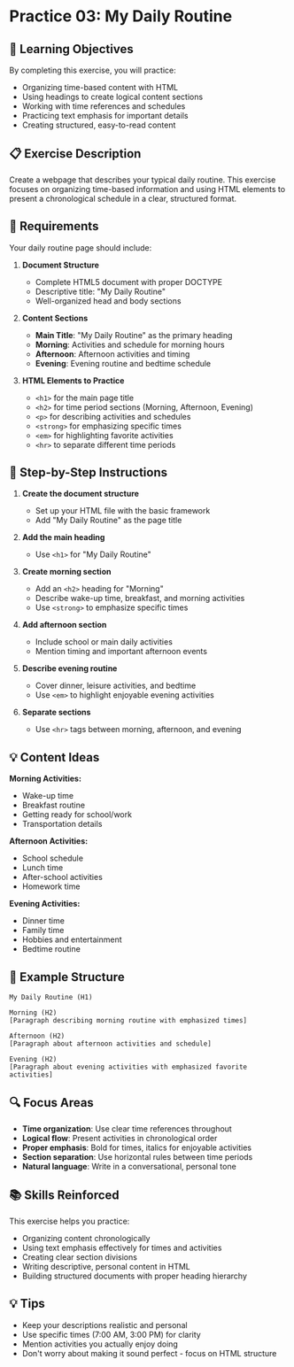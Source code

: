 # Practice 03: My Daily Routine

## 🎯 Learning Objectives

By completing this exercise, you will practice:

- Organizing time-based content with HTML
- Using headings to create logical content sections
- Working with time references and schedules
- Practicing text emphasis for important details
- Creating structured, easy-to-read content

## 📋 Exercise Description

Create a webpage that describes your typical daily routine. This exercise focuses on organizing time-based information and using HTML elements to present a chronological schedule in a clear, structured format.

## 🔧 Requirements

Your daily routine page should include:

1. **Document Structure**
   - Complete HTML5 document with proper DOCTYPE
   - Descriptive title: "My Daily Routine"
   - Well-organized head and body sections

2. **Content Sections**
   - **Main Title**: "My Daily Routine" as the primary heading
   - **Morning**: Activities and schedule for morning hours
   - **Afternoon**: Afternoon activities and timing
   - **Evening**: Evening routine and bedtime schedule

3. **HTML Elements to Practice**
   - `<h1>` for the main page title
   - `<h2>` for time period sections (Morning, Afternoon, Evening)
   - `<p>` for describing activities and schedules
   - `<strong>` for emphasizing specific times
   - `<em>` for highlighting favorite activities
   - `<hr>` to separate different time periods

## 📝 Step-by-Step Instructions

1. **Create the document structure**
   - Set up your HTML file with the basic framework
   - Add "My Daily Routine" as the page title

2. **Add the main heading**
   - Use `<h1>` for "My Daily Routine"

3. **Create morning section**
   - Add an `<h2>` heading for "Morning"
   - Describe wake-up time, breakfast, and morning activities
   - Use `<strong>` to emphasize specific times

4. **Add afternoon section**
   - Include school or main daily activities
   - Mention timing and important afternoon events

5. **Describe evening routine**
   - Cover dinner, leisure activities, and bedtime
   - Use `<em>` to highlight enjoyable evening activities

6. **Separate sections**
   - Use `<hr>` tags between morning, afternoon, and evening

## 💡 Content Ideas

**Morning Activities:**

- Wake-up time
- Breakfast routine
- Getting ready for school/work
- Transportation details

**Afternoon Activities:**

- School schedule
- Lunch time
- After-school activities
- Homework time

**Evening Activities:**

- Dinner time
- Family time
- Hobbies and entertainment
- Bedtime routine

## 🎨 Example Structure

```text
My Daily Routine (H1)

Morning (H2)
[Paragraph describing morning routine with emphasized times]

Afternoon (H2)
[Paragraph about afternoon activities and schedule]

Evening (H2)
[Paragraph about evening activities with emphasized favorite activities]
```

## 🔍 Focus Areas

- **Time organization**: Use clear time references throughout
- **Logical flow**: Present activities in chronological order
- **Proper emphasis**: Bold for times, italics for enjoyable activities
- **Section separation**: Use horizontal rules between time periods
- **Natural language**: Write in a conversational, personal tone

## 📚 Skills Reinforced

This exercise helps you practice:

- Organizing content chronologically
- Using text emphasis effectively for times and activities
- Creating clear section divisions
- Writing descriptive, personal content in HTML
- Building structured documents with proper heading hierarchy

## 💡 Tips

- Keep your descriptions realistic and personal
- Use specific times (7:00 AM, 3:00 PM) for clarity
- Mention activities you actually enjoy doing
- Don't worry about making it sound perfect - focus on HTML structure